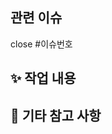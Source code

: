 <!-- PR 제목입니다. -->
<!-- 아래 중 타입에 맞는 PR 제목으로 복사/붙여넣기 해 주세요. -->
<!-- [FEAT] 작업_내용을_한_줄로_요약해서_작성 -->
<!-- [BUGFIX] 작업_내용을_한_줄로_요약해서_작성 -->
<!-- [REFACTOR] 작업_내용을_한_줄로_요약해서_작성 -->
<!-- [CHORE] 작업_내용을_한_줄로_요약해서_작성 -->
<!-- [TEST] 작업_내용을_한_줄로_요약해서_작성 -->
<!-- [PERFORMANCE] 작업_내용을_한_줄로_요약해서_작성 -->
<!-- [SET] 작업_내용을_한_줄로_요약해서_작성 -->
<!-- [DOCS] 작업_내용을_한_줄로_요약해서_작성 -->

## 관련 이슈

close #이슈번호

## ✨ 작업 내용

<!-- 이번 PR에 담긴 작업 내용을 작성합니다 -->

## 🙏 기타 참고 사항

<!-- 없다면 적지 않으셔도 됩니다. -->
